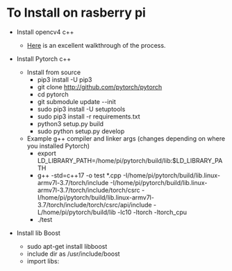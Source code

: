 # To Install on rasberry pi
* Install opencv4 c++
	 * [Here](https://cv-tricks.com/installation/opencv-4-1-ubuntu18-04/) is an excellent walkthrough of the process.

* Install Pytorch c++
	* Install from source
		* pip3 install -U pip3
		* git clone http://github.com/pytorch/pytorch
		* cd pytorch
		* git submodule update --init
		* sudo pip3 install -U setuptools
		* sudo pip3 install -r requirements.txt
		* python3 setup.py build
		* sudo python setup.py develop
	* Example g++ compiler and linker args (changes depending on where you installed Pytorch)
		* export LD_LIBRARY_PATH=/home/pi/pytorch/build/lib:$LD_LIBRARY_PATH 
		* g++ -std=c++17 -o test *.cpp 
			-I/home/pi/pytorch/build/lib.linux-armv7l-3.7/torch/include 
			-I/home/pi/pytorch/build/lib.linux-armv7l-3.7/torch/include/torch/csrc 
			-I/home/pi/pytorch/build/lib.linux-armv7l-3.7/torch/include/torch/csrc/api/include 
			-L/home/pi/pytorch/build/lib 
			-lc10 -ltorch -ltorch_cpu
		* ./test

* Install lib Boost
	* sudo apt-get install libboost
	* include dir as /usr/include/boost
	* import libs: 

